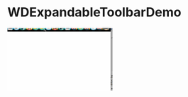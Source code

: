 # WDExpandableToolbarDemo

<img align="left" width="237" height="141" src="https://raw.githubusercontent.com/chenniaoc/chenniaoc.github.io/master/expandable_demo.gif">
